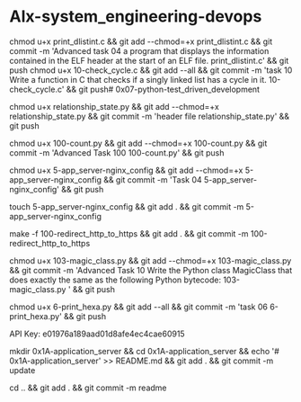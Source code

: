 # Alx-system_engineering-devops

chmod u+x print_dlistint.c && git add --chmod=+x print_dlistint.c && git commit -m 'Advanced task 04 a program that displays the information contained in the ELF header at the start of an ELF file. print_dlistint.c' && git push
chmod u+x 10-check_cycle.c && git add --all && git commit -m 'task 10 Write a function in C that checks if a singly linked list has a cycle in it. 10-check_cycle.c' && git push# 0x07-python-test_driven_development

chmod u+x relationship_state.py && git add --chmod=+x relationship_state.py && git commit -m 'header file relationship_state.py' && git push

chmod u+x 100-count.py && git add --chmod=+x 100-count.py && git commit -m 'Advanced Task 100 100-count.py' && git push

chmod u+x 5-app_server-nginx_config && git add --chmod=+x 5-app_server-nginx_config && git commit -m 'Task 04 5-app_server-nginx_config' && git push

touch 5-app_server-nginx_config && git add . && git commit -m 5-app_server-nginx_config

make -f 100-redirect_http_to_https && git add . && git commit -m 100-redirect_http_to_https

chmod u+x 103-magic_class.py && git add --chmod=+x 103-magic_class.py && git commit -m 'Advanced Task 10 Write the Python class MagicClass that does exactly the same as the following Python bytecode: 103-magic_class.py ' && git push

chmod u+x 6-print_hexa.py && git add --all && git commit -m 'task 06 6-print_hexa.py' && git push

API Key: e01976a189aad01d8afe4ec4cae60915

mkdir 0x1A-application_server && cd 0x1A-application_server && echo '# 0x1A-application_server' >> README.md && git add . && git commit -m update

cd .. && git add . && git commit -m readme
